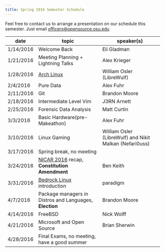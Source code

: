 ```yaml
---
title: Spring 2016 Semester Schedule
---
```


Feel free to contact us to arrange a presentation on our schedule this semester. Just email [officers@opensource.osu.edu](mailto:officers@opensource.osu.edu)

| date	   | topic		                        | speaker(s)                   |
|----------|--------------------------------------------|------------------------------|
| 1/14/2016| Welcome Back                               | Eli Gladman                  |
| 1/21/2016| Meeting Planning + Lightning Talks         | Alex Krieger                 |
| 1/28/2016| [Arch Linux](https://www.archlinux.org)    | William Osler (LibreWulf)    |
| 2/4/2016 | Pure Data                                  | Alex Fuhr                    |
| 2/11/2016| Git                                        | Brandon Moore                |
| 2/18/2016| Intermediate Level Vim                     | J3RN Arnett                  |
| 2/25/2016| Forensic Data Analysis                     | Matt Curtin                  |
| 3/3/2016 | Basic Hardware(pre-Makeathon)              | Alex Fuhr                    |
| 3/10/2016| Linux Gaming                               | William Osler (LibreWulf) and Nikit Malkan (Nefari0uss)  |
| 3/17/2016| Spring break, no meeting                                                  |
| 3/24/2016| [NICAR 2016](http://www.ire.org/conferences/nicar2016/) recap, **Constitution Amendment** | Ben Keith |
| 3/31/2016| [Bedrock Linux](http://bedrocklinux.org) introduction         | paradigm  |
| 4/7/2016 | Package managers in Distros and Languages, **Election**  | Brandon Moore                |
| 4/14/2016| FreeBSD                                    | Nick Wolff                   |
| 4/21/2016| Microsoft and Open Source                  | Brian Sherwin                |
| 4/28/2016| Final Exams, no meeting, have a good summer                               |
